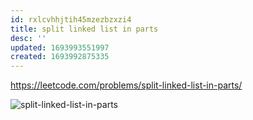 ```yaml
---
id: rxlcvhhjtih45mzezbzxzi4
title: split linked list in parts
desc: ''
updated: 1693993551997
created: 1693992875335
---
```


https://leetcode.com/problems/split-linked-list-in-parts/


![split-linked-list-in-parts](/assets/images/split-linked-list-in-parts.jpg)  
